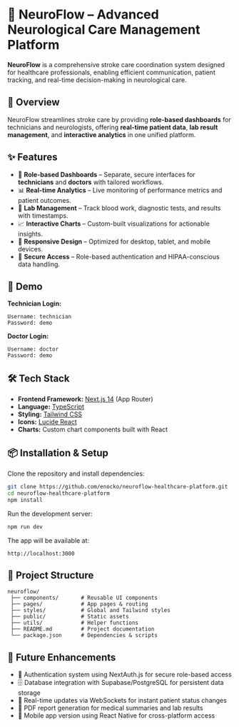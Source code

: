 # 🧠 NeuroFlow – Advanced Neurological Care Management Platform

**NeuroFlow** is a comprehensive stroke care coordination system designed for healthcare professionals, enabling efficient communication, patient tracking, and real-time decision-making in neurological care.

## 🚀 Overview

NeuroFlow streamlines stroke care by providing **role-based dashboards** for technicians and neurologists, offering **real-time patient data**, **lab result management**, and **interactive analytics** in one unified platform.

## ✨ Features

* 🏥 **Role-based Dashboards** – Separate, secure interfaces for **technicians** and **doctors** with tailored workflows.
* 📊 **Real-time Analytics** – Live monitoring of performance metrics and patient outcomes.
* 🧪 **Lab Management** – Track blood work, diagnostic tests, and results with timestamps.
* 📈 **Interactive Charts** – Custom-built visualizations for actionable insights.
* 📱 **Responsive Design** – Optimized for desktop, tablet, and mobile devices.
* 🔐 **Secure Access** – Role-based authentication and HIPAA-conscious data handling.

## 🎥 Demo

**Technician Login:**

```
Username: technician  
Password: demo
```

**Doctor Login:**

```
Username: doctor  
Password: demo
```

## 🛠 Tech Stack

* **Frontend Framework:** [Next.js 14](https://nextjs.org/) (App Router)
* **Language:** [TypeScript](https://www.typescriptlang.org/)
* **Styling:** [Tailwind CSS](https://tailwindcss.com/)
* **Icons:** [Lucide React](https://lucide.dev/)
* **Charts:** Custom chart components built with React

## 📦 Installation & Setup

Clone the repository and install dependencies:

```bash
git clone https://github.com/enocko/neuroflow-healthcare-platform.git
cd neuroflow-healthcare-platform
npm install
```

Run the development server:

```bash
npm run dev
```

The app will be available at:

```
http://localhost:3000
```

## 📂 Project Structure

```
neuroflow/
 ├── components/       # Reusable UI components
 ├── pages/            # App pages & routing
 ├── styles/           # Global and Tailwind styles
 ├── public/           # Static assets
 ├── utils/            # Helper functions
 ├── README.md         # Project documentation
 └── package.json      # Dependencies & scripts
```

## 🚀 Future Enhancements

* 🔐 Authentication system using NextAuth.js for secure role-based access
* 🗄 Database integration with Supabase/PostgreSQL for persistent data storage
* 📡 Real-time updates via WebSockets for instant patient status changes
* 📄 PDF report generation for medical summaries and lab results
* 📱 Mobile app version using React Native for cross-platform access

